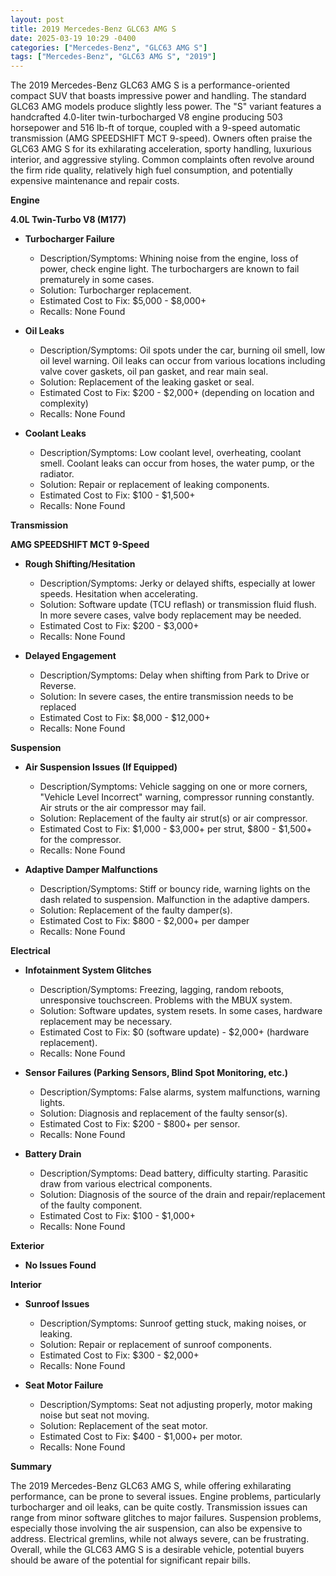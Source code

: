 ```yaml
---
layout: post
title: 2019 Mercedes-Benz GLC63 AMG S
date: 2025-03-19 10:29 -0400
categories: ["Mercedes-Benz", "GLC63 AMG S"]
tags: ["Mercedes-Benz", "GLC63 AMG S", "2019"]
---
```

The 2019 Mercedes-Benz GLC63 AMG S is a performance-oriented compact SUV that boasts impressive power and handling. The standard GLC63 AMG models produce slightly less power. The "S" variant features a handcrafted 4.0-liter twin-turbocharged V8 engine producing 503 horsepower and 516 lb-ft of torque, coupled with a 9-speed automatic transmission (AMG SPEEDSHIFT MCT 9-speed). Owners often praise the GLC63 AMG S for its exhilarating acceleration, sporty handling, luxurious interior, and aggressive styling. Common complaints often revolve around the firm ride quality, relatively high fuel consumption, and potentially expensive maintenance and repair costs.

**Engine**

**4.0L Twin-Turbo V8 (M177)**

* **Turbocharger Failure**
    * Description/Symptoms: Whining noise from the engine, loss of power, check engine light. The turbochargers are known to fail prematurely in some cases.
    * Solution: Turbocharger replacement.
    * Estimated Cost to Fix: $5,000 - $8,000+
    * Recalls: None Found

* **Oil Leaks**
    * Description/Symptoms: Oil spots under the car, burning oil smell, low oil level warning. Oil leaks can occur from various locations including valve cover gaskets, oil pan gasket, and rear main seal.
    * Solution: Replacement of the leaking gasket or seal.
    * Estimated Cost to Fix: $200 - $2,000+ (depending on location and complexity)
    * Recalls: None Found

* **Coolant Leaks**
    * Description/Symptoms: Low coolant level, overheating, coolant smell. Coolant leaks can occur from hoses, the water pump, or the radiator.
    * Solution: Repair or replacement of leaking components.
    * Estimated Cost to Fix: $100 - $1,500+
    * Recalls: None Found

**Transmission**

**AMG SPEEDSHIFT MCT 9-Speed**

* **Rough Shifting/Hesitation**
    * Description/Symptoms: Jerky or delayed shifts, especially at lower speeds. Hesitation when accelerating.
    * Solution: Software update (TCU reflash) or transmission fluid flush. In more severe cases, valve body replacement may be needed.
    * Estimated Cost to Fix: $200 - $3,000+
    * Recalls: None Found

* **Delayed Engagement**
    * Description/Symptoms: Delay when shifting from Park to Drive or Reverse.
    * Solution: In severe cases, the entire transmission needs to be replaced
    * Estimated Cost to Fix: $8,000 - $12,000+
    * Recalls: None Found

**Suspension**

* **Air Suspension Issues (If Equipped)**
    * Description/Symptoms: Vehicle sagging on one or more corners, "Vehicle Level Incorrect" warning, compressor running constantly. Air struts or the air compressor may fail.
    * Solution: Replacement of the faulty air strut(s) or air compressor.
    * Estimated Cost to Fix: $1,000 - $3,000+ per strut, $800 - $1,500+ for the compressor.
    * Recalls: None Found

* **Adaptive Damper Malfunctions**
    * Description/Symptoms: Stiff or bouncy ride, warning lights on the dash related to suspension. Malfunction in the adaptive dampers.
    * Solution: Replacement of the faulty damper(s).
    * Estimated Cost to Fix: $800 - $2,000+ per damper
    * Recalls: None Found

**Electrical**

* **Infotainment System Glitches**
    * Description/Symptoms: Freezing, lagging, random reboots, unresponsive touchscreen. Problems with the MBUX system.
    * Solution: Software updates, system resets. In some cases, hardware replacement may be necessary.
    * Estimated Cost to Fix: $0 (software update) - $2,000+ (hardware replacement).
    * Recalls: None Found

* **Sensor Failures (Parking Sensors, Blind Spot Monitoring, etc.)**
    * Description/Symptoms: False alarms, system malfunctions, warning lights.
    * Solution: Diagnosis and replacement of the faulty sensor(s).
    * Estimated Cost to Fix: $200 - $800+ per sensor.
    * Recalls: None Found

* **Battery Drain**
    * Description/Symptoms: Dead battery, difficulty starting. Parasitic draw from various electrical components.
    * Solution: Diagnosis of the source of the drain and repair/replacement of the faulty component.
    * Estimated Cost to Fix: $100 - $1,000+
    * Recalls: None Found

**Exterior**

* **No Issues Found**

**Interior**

* **Sunroof Issues**
    * Description/Symptoms: Sunroof getting stuck, making noises, or leaking.
    * Solution: Repair or replacement of sunroof components.
    * Estimated Cost to Fix: $300 - $2,000+
    * Recalls: None Found

* **Seat Motor Failure**
    * Description/Symptoms: Seat not adjusting properly, motor making noise but seat not moving.
    * Solution: Replacement of the seat motor.
    * Estimated Cost to Fix: $400 - $1,000+ per motor.
    * Recalls: None Found

**Summary**

The 2019 Mercedes-Benz GLC63 AMG S, while offering exhilarating performance, can be prone to several issues. Engine problems, particularly turbocharger and oil leaks, can be quite costly. Transmission issues can range from minor software glitches to major failures. Suspension problems, especially those involving the air suspension, can also be expensive to address. Electrical gremlins, while not always severe, can be frustrating. Overall, while the GLC63 AMG S is a desirable vehicle, potential buyers should be aware of the potential for significant repair bills.

